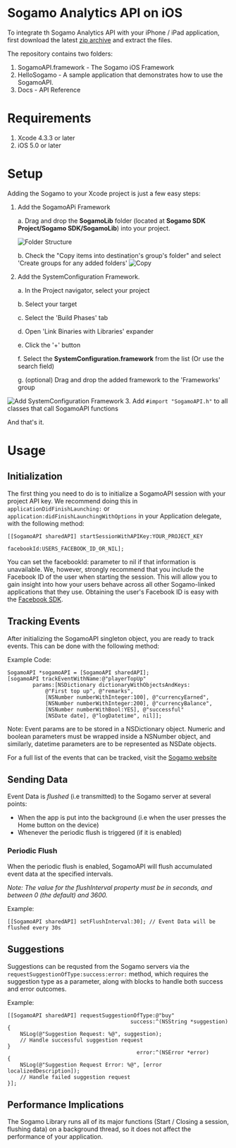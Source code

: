 # Sogamo Analytics API on iOS #
To integrate th Sogamo Analytics API with your iPhone / iPad application, first download the latest [zip archive](http://sogamo.com/) and extract the files. 

The repository contains two folders:

1. SogamoAPI.framework - The Sogamo iOS Framework
2. HelloSogamo - A sample application that demonstrates how to use the SogamoAPI.
3. Docs - API Reference

# Requirements #

1. Xcode 4.3.3 or later
2. iOS 5.0 or later

# Setup #
Adding the Sogamo to your Xcode project is just a few easy steps:

1. Add the SogamoAPi Framework

	a. Drag and drop the **SogamoLib** folder (located at **Sogamo SDK Project/Sogamo SDK/SogamoLib**) into your project. 
	
	![Folder Structure][Folder Structure]
	
	b. Check the "Copy items into destination's group's folder" and select 'Create groups for any added folders'
![Copy][Copy into Xcode]

2. Add the SystemConfiguration Framework.

	a. In the Project navigator, select your project

	b. Select your target
	
	c. Select the 'Build Phases' tab
	
	d. Open 'Link Binaries with Libraries' expander
	
	e. Click the '+' button
	
	f. Select the **SystemConfiguration.framework** from the list (Or use the search field)
	
	g. (optional) Drag and drop the added framework to the 'Frameworks' group
	
![Add SystemConfiguration Framework][Add SystemConfiguration]
3. Add `#import "SogamoAPI.h"` to all classes that call SogamoAPI functions
		
And that's it. 

# Usage #
## Initialization ##
The first thing you need to do is to initialize a SogamoAPI session with your project API key. We recommend doing this in `applicationDidFinishLaunching:` or
`application:didFinishLaunchingWithOptions` in your Application delegate, with the following method:

	[[SogamoAPI sharedAPI] startSessionWithAPIKey:YOUR_PROJECT_KEY 
										facebookId:USERS_FACEBOOK_ID_OR_NIL];

You can set the facebookId: parameter to nil if that information is unavailable. We, however, strongly recommend that you include the Facebook ID of the user when starting the session. This will allow you to gain insight into how your users behave across all other Sogamo-linked applications that they use. Obtaining the user's Facebook ID is easy with the [Facebook SDK](https://developers.facebook.com/docs/getting-started/facebook-sdk-for-ios/3.1/).

## Tracking Events ##
After initializing the SogamoAPI singleton object, you are ready to track events. This can be done with the following method:

Example Code:

	SogamoAPI *sogamoAPI = [SogamoAPI sharedAPI];
	[sogamoAPI trackEventWithName:@"playerTopUp" 
			params:[NSDictionary dictionaryWithObjectsAndKeys:
				@"First top up", @"remarks",
				[NSNumber numberWithInteger:100], @"currencyEarned",
				[NSNumber numberWithInteger:200], @"currencyBalance",
				[NSNumber numberWithBool:YES], @"successful"
				[NSDate date], @"logDatetime", nil]];


Note: Event params are to be stored in a NSDictionary object. Numeric and boolean parameters must be wrapped inside a NSNumber object, and similarly, datetime parameters are to be represented as NSDate objects.

For a full list of the events that can be tracked, visit the [Sogamo website](http://www.sogamo.com)

## Sending Data ##
Event Data is _flushed_ (i.e transmitted) to the Sogamo server at several points:

- When the app is put into the background (i.e when the user presses the Home button on the device)
- Whenever the periodic flush is triggered (if it is enabled)

### Periodic Flush ###
When the periodic flush is enabled, SogamoAPI will flush accumulated event data at the specified intervals.

_Note: The value for the flushInterval property must be in seconds, and between 0 (the default) and 3600._

Example:

	[[SogamoAPI sharedAPI] setFlushInterval:30]; // Event Data will be flushed every 30s


## Suggestions ##
Suggestions can be requsted from the Sogamo servers via the `requestSuggestionOfType:success:error:` method, which requires the suggestion type as a parameter, along with blocks to handle both success and error outcomes.

Example:

    [[SogamoAPI sharedAPI] requestSuggestionOfType:@"buy"
                                           success:^(NSString *suggestion)
    {
        NSLog(@"Suggestion Request: %@", suggestion);
        // Handle successful suggestion request
    }
                                             error:^(NSError *error)
    {
        NSLog(@"Suggestion Request Error: %@", [error localizedDescription]);
        // Handle failed suggestion request
    }];

## Performance Implications ##

The Sogamo Library runs all of its major functions (Start / Closing a session, flushing data) on a background thread, so it does not affect the performance of your application.

[Folder Structure]: https://raw.github.com/zelrealm/sogamo-ios-library/master/Docs/Images/Folder%20Structure.png "Folder Structure" 
[Copy into Xcode]: https://github.com/zelrealm/Sogamo-iOS-library/raw/master/Docs/Images/Copy%20into%20Xcode.png "Copy into Xcode"
[Add SystemConfiguration]: https://github.com/zelrealm/Sogamo-iOS-library/raw/master/Docs/Images/Added%20SystemConfiguration%20framework.png "Add System Configuration"
